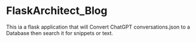 # FlaskArchitect_Blog
This ia a flask application that will Convert ChatGPT conversations.json to a Database then search it for snippets or text.
